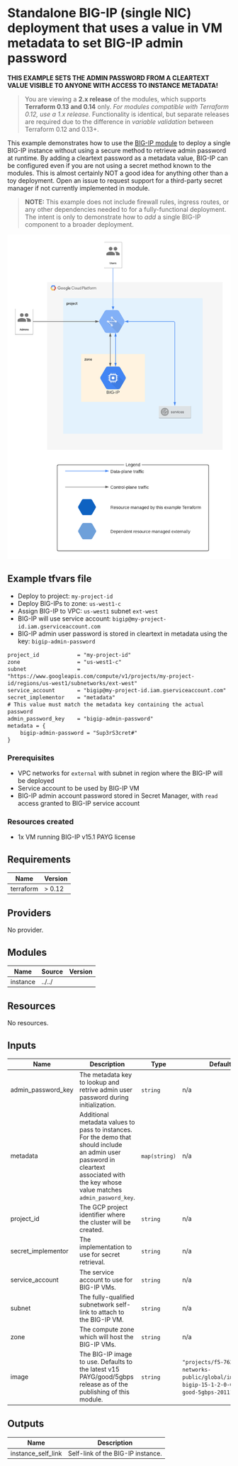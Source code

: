 # Standalone BIG-IP (single NIC) deployment that uses a value in VM metadata to set BIG-IP admin password

**THIS EXAMPLE SETS THE ADMIN PASSWORD FROM A CLEARTEXT VALUE VISIBLE TO ANYONE
WITH ACCESS TO INSTANCE METADATA!**

> You are viewing a **2.x release** of the modules, which supports
> **Terraform 0.13 and 0.14** only. *For modules compatible with Terraform 0.12,
> use a 1.x release.* Functionality is identical, but separate releases are
> required due to the difference in *variable validation* between Terraform 0.12
> and 0.13+.

This example demonstrates how to use the
[BIG-IP module](https://registry.terraform.io/modules/memes/f5-bigip/google/latest)
to deploy a single BIG-IP instance without using a secure method to retrieve admin
password at runtime. By adding a cleartext password as a metadata value, BIG-IP
can be configured even if you are not using a secret method known to the modules.
This is almost certainly NOT a good idea for anything other than a toy deployment.
Open an issue to request support for a third-party secret manager if not currently
implemented in module.

> **NOTE:** This example does not include firewall rules, ingress routes, or any
> other dependencies needed to for a fully-functional deployment. The intent is
> only to demonstrate how to *add* a single BIG-IP component to a broader
> deployment.

![standalone-1nic](standalone-1nic.png)

<!-- spell-checker: ignore tfvars gserviceaccount mgmt bigip -->
## Example tfvars file

* Deploy to project: `my-project-id`
* Deploy BIG-IPs to zone: `us-west1-c`
* Assign BIG-IP to VPC: `us-west1` subnet `ext-west`
* BIG-IP will use service account: `bigip@my-project-id.iam.gserviceaccount.com`
* BIG-IP admin user password is stored in cleartext in metadata using the key:
  `bigip-admin-password`

<!-- spell-checker: disable -->
```hcl
project_id            = "my-project-id"
zone                  = "us-west1-c"
subnet                = "https://www.googleapis.com/compute/v1/projects/my-project-id/regions/us-west1/subnetworks/ext-west"
service_account       = "bigip@my-project-id.iam.gserviceaccount.com"
secret_implementor    = "metadata"
# This value must match the metadata key containing the actual password
admin_password_key    = "bigip-admin-password"
metadata = {
    bigip-admin-password = "Sup3rS3cret#"
}
```
<!-- spell-checker: enable -->

### Prerequisites

* VPC networks for `external` with subnet in
  region where the BIG-IP will be deployed
* Service account to be used by BIG-IP VM
* BIG-IP admin account password stored in Secret Manager, with `read` access
  granted to BIG-IP service account

### Resources created

<!-- spell-checker: ignore payg -->
* 1x VM running BIG-IP v15.1 PAYG license

<!-- spell-checker:ignore markdownlint -->
<!-- markdownlint-disable MD033 MD034-->
<!-- BEGINNING OF PRE-COMMIT-TERRAFORM DOCS HOOK -->
## Requirements

| Name | Version |
|------|---------|
| terraform | > 0.12 |

## Providers

No provider.

## Modules

| Name | Source | Version |
|------|--------|---------|
| instance | ../../ |  |

## Resources

No resources.

## Inputs

| Name | Description | Type | Default | Required |
|------|-------------|------|---------|:--------:|
| admin\_password\_key | The metadata key to lookup and retrive admin user password during initialization. | `string` | n/a | yes |
| metadata | Additional metadata values to pass to instances. For the demo that should include<br>an admin user password in cleartext associated with the key whose value matches<br>`admin_pasword_key`. | `map(string)` | n/a | yes |
| project\_id | The GCP project identifier where the cluster will be created. | `string` | n/a | yes |
| secret\_implementor | The implementation to use for secret retrieval. | `string` | n/a | yes |
| service\_account | The service account to use for BIG-IP VMs. | `string` | n/a | yes |
| subnet | The fully-qualified subnetwork self-link to attach to the BIG-IP VM. | `string` | n/a | yes |
| zone | The compute zone which will host the BIG-IP VMs. | `string` | n/a | yes |
| image | The BIG-IP image to use. Defaults to the latest v15 PAYG/good/5gbps<br>release as of the publishing of this module. | `string` | `"projects/f5-7626-networks-public/global/images/f5-bigip-15-1-2-0-0-9-payg-good-5gbps-201110225418"` | no |

## Outputs

| Name | Description |
|------|-------------|
| instance\_self\_link | Self-link of the BIG-IP instance. |
<!-- END OF PRE-COMMIT-TERRAFORM DOCS HOOK -->
<!-- markdownlint-enable MD033 MD034 -->
